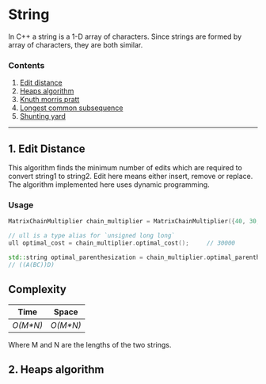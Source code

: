 # String

In C++ a string is a 1-D array of characters. Since strings are formed by array of characters, they are both similar.

### Contents

1. [Edit distance](#1-edit-distance)
2. [Heaps algorithm](#2-heaps-algorithm)
3. [Knuth morris pratt](#3-knuth-morris-pratt)
4. [Longest common subsequence](#4-longest-common-subsequence)
5. [Shunting yard](#5-shunting-yard)

---

## 1. Edit Distance

This algorithm finds the minimum number of edits which are required to convert string1 to string2. Edit here means either insert, remove or replace. The algorithm implemented here uses dynamic programming.

### Usage

```c++
MatrixChainMultiplier chain_multiplier = MatrixChainMultiplier({40, 30, 20, 10, 30});

// ull is a type alias for `unsigned long long`
ull optimal_cost = chain_multiplier.optimal_cost();     // 30000

std::string optimal_parenthesization = chain_multiplier.optimal_parenthesization();
// ((A(BC))D)
```

## Complexity

Time               | Space
-------------------|-------------------
_O(M*N)_           | _O(M*N)_

Where M and N are the lengths of the two strings.

## 2. Heaps algorithm

